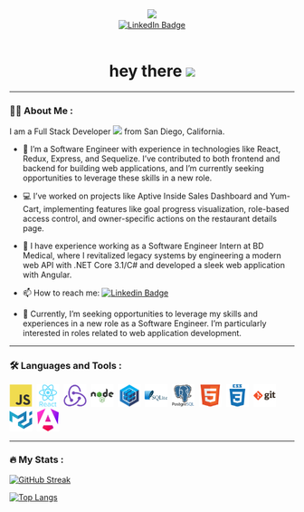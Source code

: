 <div id="header" align="center">
  <img   
  src="https://i.giphy.com/media/v1.Y2lkPTc5MGI3NjExMTB0aWJwcnU1MGo5dTN5dnlvNWhjZGdpdDBrZW40NTNuOGM0dW1yciZlcD12MV9pbnRlcm5hbF9naWZfYnlfaWQmY3Q9Zw/n1dFDLwXu4Qkwy7OJ0/giphy.gif" 
       width="200"/>
</div>

<div id="badges" align="center">
  <a href="https://www.linkedin.com/in/jaden-adams/">
    <img src="https://img.shields.io/badge/LinkedIn-blue?style=for-the-badge&logo=linkedin&logoColor=white" alt="LinkedIn Badge"/>
  </a>
</div>
<div align="center">
  <img src="https://komarev.com/ghpvc/?username=jadenadams329&style=flat-square&color=blue" alt=""/>
</div>

<div align="center">
  <h1 align="center">
    hey there
    <img src="https://media.giphy.com/media/hvRJCLFzcasrR4ia7z/giphy.gif" width="30px"/>
  </h1>
</div>

---

### :man_technologist: About Me : 
I am a Full Stack Developer <img src="https://media.giphy.com/media/WUlplcMpOCEmTGBtBW/giphy.gif" width="30"> from San Diego, California.

- :telescope: I’m a Software Engineer with experience in technologies like React, Redux, Express, and Sequelize. I’ve contributed to both frontend and backend for building web applications, and I’m currently seeking opportunities to leverage these skills in a new role.

- :computer: I’ve worked on projects like Aptive Inside Sales Dashboard and Yum-Cart, implementing features like goal progress visualization, role-based access control, and owner-specific actions on the restaurant details page.
  
- :office: I have experience working as a Software Engineer Intern at BD Medical, where I revitalized legacy systems by engineering a modern web API with .NET Core 3.1/C# and developed a sleek web application with Angular.
  
- :mailbox: How to reach me: [![Linkedin Badge](https://img.shields.io/badge/-Jaden-blue?style=flat&logo=Linkedin&logoColor=white)](https://www.linkedin.com/in/jaden-adams/)
  
- :briefcase: Currently, I’m seeking opportunities to leverage my skills and experiences in a new role as a Software Engineer. I’m particularly interested in roles related to web application development.

---

### :hammer_and_wrench: Languages and Tools :

<div>
  <img src="https://github.com/devicons/devicon/blob/master/icons/javascript/javascript-original.svg" title="JavaScript" alt="JavaScript" width="40" height="40"/>&nbsp;
  <img src="https://github.com/devicons/devicon/blob/master/icons/react/react-original-wordmark.svg" title="React" alt="React" width="40" height="40"/>&nbsp;
  <img src="https://github.com/devicons/devicon/blob/master/icons/redux/redux-original.svg" title="Redux" alt="Redux " width="40" height="40"/>&nbsp;
  <img src="https://github.com/devicons/devicon/blob/master/icons/nodejs/nodejs-original-wordmark.svg" title="NodeJS" alt="NodeJS" width="40" height="40"/>&nbsp;
  <img src="https://github.com/devicons/devicon/blob/master/icons/sequelize/sequelize-original.svg" title="Sequelize" alt="Sequelize" width="40" height="40"/>&nbsp;
  <img src="https://github.com/devicons/devicon/blob/master/icons/sqlite/sqlite-original-wordmark.svg" title="Sqlite" alt="Sqlite" width="40" height="40"/>&nbsp;
  <img src="https://github.com/devicons/devicon/blob/master/icons/postgresql/postgresql-original-wordmark.svg" title="Postgresql" alt="Postgresql" width="40" height="40"/>&nbsp;
  <img src="https://github.com/devicons/devicon/blob/master/icons/html5/html5-original.svg" title="HTML5" alt="HTML" width="40" height="40"/>&nbsp;
  <img src="https://github.com/devicons/devicon/blob/master/icons/css3/css3-plain-wordmark.svg"  title="CSS3" alt="CSS" width="40" height="40"/>&nbsp;
  <img src="https://github.com/devicons/devicon/blob/master/icons/git/git-original-wordmark.svg" title="Git" **alt="Git" width="40" height="40"/>&nbsp;
  <img src="https://github.com/devicons/devicon/blob/master/icons/materialui/materialui-original.svg" title="Material UI" alt="Material UI" width="40" height="40"/>&nbsp;
  <img src="https://github.com/devicons/devicon/blob/master/icons/angular/angular-original.svg" title="Angular" alt="Angular" width="40" height="40"/>&nbsp;
</div>

---

### :fire: My Stats :

[![GitHub Streak](http://github-readme-streak-stats.herokuapp.com?user=jadenadams329&theme=dark&background=000000)](https://git.io/streak-stats)

[![Top Langs](https://github-readme-stats.vercel.app/api/top-langs/?username=jadenadams329&layout=compact&theme=vision-friendly-dark)](https://github.com/anuraghazra/github-readme-stats)


